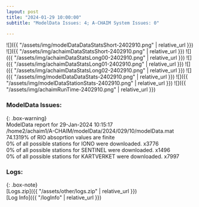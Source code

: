 ```yaml
---
layout: post
title: "2024-01-29 10:00:00"
subtitle: "ModelData Issues: 4; A-CHAIM System Issues: 0"

---
```


![]({{ "/assets/img/modelDataDataStatsShort-2402910.png" | relative_url }})
![]({{ "/assets/img/achaimDataStatsShort-2402910.png" | relative_url }})
![]({{ "/assets/img/achaimDataStatsLong00-2402910.png" | relative_url }})
![]({{ "/assets/img/achaimDataStatsLong01-2402910.png" | relative_url }})
![]({{ "/assets/img/achaimDataStatsLong02-2402910.png" | relative_url }})
![]({{ "/assets/img/modelDataDataStats-2402910.png" | relative_url }})
![]({{ "/assets/img/modelDataStationStats-2402910.png" | relative_url }})
![]({{ "/assets/img/achaimRunTime-2402910.png" | relative_url }})


### ModelData Issues:  
  
{: .box-warning}  
 ModelData report for 29-Jan-2024 10:15:17   
 /home2/achaim1/A-CHAIM/modelData/2024/029/10/modelData.mat   
 74.1319% of RIO absoprtion values are finite   
 0% of all possible stations for IONO were downloaded. x3776   
 0% of all possible stations for SENTINEL were downloaded. x1496   
 0% of all possible stations for KARTVERKET were downloaded. x7997   
  


### Logs:  
  
{: .box-note}  
[Logs.zip]({{ "/assets/other/logs.zip" | relative_url }})  
[Log Info]({{ "/logInfo" | relative_url }})  
